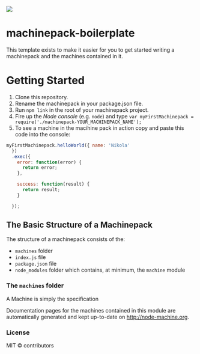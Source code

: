 ![](http://node-machine.org/images/machine-anthropomorph-for-white-bg.png)

# machinepack-boilerplate

This template exists to make it easier for you to get started writing a machinepack and the machines contained in it.

# Getting Started

1. Clone this repository.
2. Rename  the machinepack in your package.json file.
3. Run `npm link` in the root of your machinepack project.
4. Fire up the _Node console_ (e.g. `node`) and type `var myFirstMachinepack = require('./machinepack-YOUR_MACHINEPACK_NAME');`
5. To see a machine in the macihine pack in action copy and paste this code into the console:

```javascript
myFirstMachinepack.helloWorld({ name: 'Nikola'
  })
  .exec({
    error: function(error) {
      return error;
    },

    success: function(result) {
      return result;
    }

  });
```

## The Basic Structure of a Machinepack

The structure of a machinepack consists of the:

- `machines` folder
- `index.js` file
- `package.json` file
- `node_modules` folder which contains, at minimum, the `machine` module

### The `machines` folder

A Machine is simply the specification  



Documentation pages for the machines contained in this module are automatically generated and kept up-to-date on http://node-machine.org.

### License

MIT &copy; contributors



